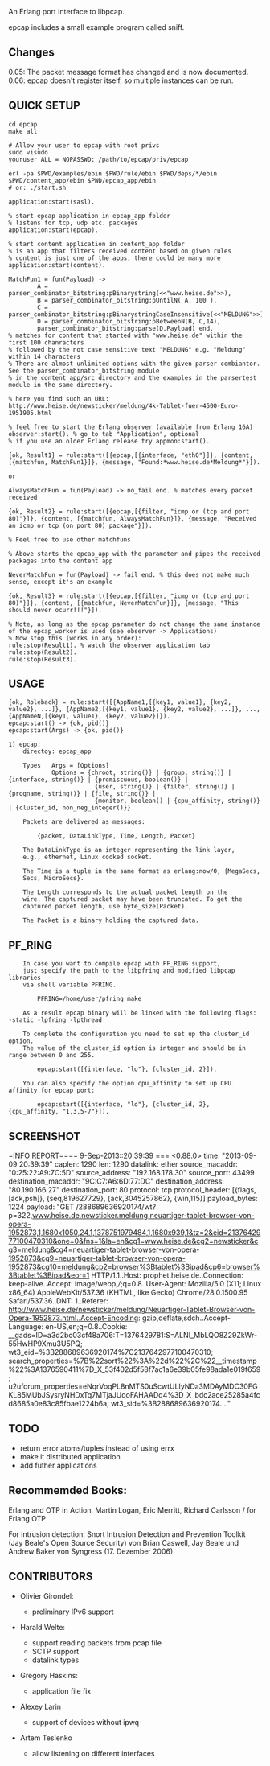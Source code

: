 
An Erlang port interface to libpcap.

epcap includes a small example program called sniff.

## Changes

0.05: The packet message format has changed and is now documented.
0.06: epcap doesn't register itself, so multiple instances can be run.


## QUICK SETUP

    cd epcap
    make all
        
    # Allow your user to epcap with root privs
    sudo visudo
    youruser ALL = NOPASSWD: /path/to/epcap/priv/epcap
    
    erl -pa $PWD/examples/ebin $PWD/rule/ebin $PWD/deps/*/ebin $PWD/content_app/ebin $PWD/epcap_app/ebin 
    # or: ./start.sh
    
    application:start(sasl).

    % start epcap application in epcap_app folder
    % listens for tcp, udp etc. packages
    application:start(epcap). 

    % start content application in content_app folder
    % is an app that filters received content based on given rules
    % content is just one of the apps, there could be many more
    application:start(content).
    
    MatchFun1 = fun(Payload) -> 
			A = parser_combinator_bitstring:pBinarystring(<<"www.heise.de">>),
			B = parser_combinator_bitstring:pUntilN( A, 100 ),
			C = parser_combinator_bitstring:pBinarystringCaseInsensitive(<<"MELDUNG">>),
			D = parser_combinator_bitstring:pBetweenN(B, C,14),
			parser_combinator_bitstring:parse(D,Payload) end.
    % matches for content that started with "www.heise.de" within the first 100 chanracters
    % followed by the not case sensitive text "MELDUNG" e.g. "Meldung" within 14 characters
    % There are almost unlimited options with the given parser combiantor. See the parser_combinator_bitstring module
    % in the content_app/src directory and the examples in the parsertest module in the same directory.

    % here you find such an URL: http://www.heise.de/newsticker/meldung/4k-Tablet-fuer-4500-Euro-1951905.html

    % feel free to start the Erlang observer (available from Erlang 16A) 
    observer:start(). % go to tab "Application", optional
    % if you use an older Erlang release try appmon:start().

    {ok, Result1} = rule:start([{epcap,[{interface, "eth0"}]}, {content, [{matchfun, MatchFun1}]}, {message, "Found:*www.heise.de*Meldung*"}]).

    or

    AlwaysMatchFun = fun(Payload) -> no_fail end. % matches every packet received

    {ok, Result2} = rule:start([{epcap,[{filter, "icmp or (tcp and port 80)"}]}, {content, [{matchfun, AlwaysMatchFun}]}, {message, "Received an icmp or tcp (on port 80) package"}]). 

    % Feel free to use other matchfuns

    % Above starts the epcap_app with the parameter and pipes the received packages into the content app

    NeverMatchFun = fun(Payload) -> fail end. % this does not make much sense, except it's an example

    {ok, Result3} = rule:start([{epcap,[{filter, "icmp or (tcp and port 80)"}]}, {content, [{matchfun, NeverMatchFun}]}, {message, "This should never ocurr!!!"}]).
    
    % Note, as long as the epcap parameter do not change the same instance of the epcap_worker is used (see observer -> Applications)
    % Now stop this (works in any order):
    rule:stop(Result1). % watch the observer application tab
    rule:stop(Result2).
    rule:stop(Result3).



## USAGE

    {ok, Roleback} = rule:start([{AppName1,[{key1, value1}, {key2, value2}, ...]}, {AppName2,[{key1, value1}, {key2, value2}, ...]}, ..., {AppNameN,[{key1, value1}, {key2, value2}]}).
    epcap:start() -> {ok, pid()}
    epcap:start(Args) -> {ok, pid()}
    
    1) epcap:
        directoy: epcap_app 
        
        Types   Args = [Options]
                Options = {chroot, string()} | {group, string()} | {interface, string()} | {promiscuous, boolean()} |
                            {user, string()} | {filter, string()} | {progname, string()} | {file, string()} |
                            {monitor, boolean() | {cpu_affinity, string()} | {cluster_id, non_neg_integer()}}

        Packets are delivered as messages:

            {packet, DataLinkType, Time, Length, Packet}

        The DataLinkType is an integer representing the link layer,
        e.g., ethernet, Linux cooked socket.

        The Time is a tuple in the same format as erlang:now/0, {MegaSecs,
        Secs, MicroSecs}.

        The Length corresponds to the actual packet length on the
        wire. The captured packet may have been truncated. To get the
        captured packet length, use byte_size(Packet).

        The Packet is a binary holding the captured data.


## PF_RING

        In case you want to compile epcap with PF_RING support,
        just specify the path to the libpfring and modified libpcap libraries
        via shell variable PFRING.

            PFRING=/home/user/pfring make

        As a result epcap binary will be linked with the following flags: -static -lpfring -lpthread

        To complete the configuration you need to set up the cluster_id option.
        The value of the cluster_id option is integer and should be in range between 0 and 255.

            epcap:start([{interface, "lo"}, {cluster_id, 2}]).

        You can also specify the option cpu_affinity to set up CPU affinity for epcap port:

            epcap:start([{interface, "lo"}, {cluster_id, 2}, {cpu_affinity, "1,3,5-7"}]).


## SCREENSHOT

=INFO REPORT==== 9-Sep-2013::20:39:39 ===
    <0.88.0>
    time: "2013-09-09 20:39:39"
    caplen: 1290
    len: 1290
    datalink: ether
    source_macaddr: "0:25:22:A9:7C:5D"
    source_address: "192.168.178.30"
    source_port: 43499
    destination_macaddr: "9C:C7:A6:6D:77:DC"
    destination_address: "80.190.166.27"
    destination_port: 80
    protocol: tcp
    protocol_header: [{flags,[ack,psh]},
                      {seq,819627729},
                      {ack,3045257862},
                      {win,115}]
    payload_bytes: 1224
    payload: "GET /288689636920174/wt?p=322,www.heise.de.newsticker.meldung.neuartiger-tablet-browser-von-opera-1952873,1,1680x1050,24,1,1378751979484,1,1680x939,1&tz=2&eid=2137642977100470310&one=0&fns=1&la=en&cg1=www.heise.de&cg2=newsticker&cg3=meldung&cg4=neuartiger-tablet-browser-von-opera-1952873&cg9=neuartiger-tablet-browser-von-opera-1952873&cg10=meldung&cp2=browser%3Btablet%3Bipad&cp6=browser%3Btablet%3Bipad&eor=1 HTTP/1.1..Host: prophet.heise.de..Connection: keep-alive..Accept: image/webp,*/*;q=0.8..User-Agent: Mozilla/5.0 (X11; Linux x86_64) AppleWebKit/537.36 (KHTML, like Gecko) Chrome/28.0.1500.95 Safari/537.36..DNT: 1..Referer: http://www.heise.de/newsticker/meldung/Neuartiger-Tablet-Browser-von-Opera-1952873.html..Accept-Encoding: gzip,deflate,sdch..Accept-Language: en-US,en;q=0.8..Cookie: __gads=ID=a3d2bc03cf48a706:T=1376429781:S=ALNI_MbLQO8Z29ZkWr-55HwHP9Xmu3U5PQ; wt3_eid=%3B288689636920174%7C2137642977100470310; search_properties=%7B%22sort%22%3A%22d%22%2C%22__timestamp%22%3A1376590411%7D_X_53f402d5f58f7ac1a6e39b05fe98ada1e019f659; u2uforum_properties=eNqrVoqPL8nMTS0uScwtULIyNDa3MDAyMDC30FGKL85MUbJSysryNHDxTq7MTjaJUqoFAHAADq4%3D_X_bdc2ace25285a4fcd8685a0e83c85fbae1224b6a; wt3_sid=%3B288689636920174...."



## TODO

* return error atoms/tuples instead of using errx
* make it distributed application
* add futher applications

## Recommemded Books:

Erlang and OTP in Action, Martin Logan, Eric Merritt, Richard Carlsson / for Erlang OTP

For intrusion detection:
Snort Intrusion Detection and Prevention Toolkit (Jay Beale's Open Source Security) von Brian Caswell, Jay Beale und Andrew Baker von Syngress (17. Dezember 2006) 


## CONTRIBUTORS

* Olivier Girondel:
    * preliminary IPv6 support

* Harald Welte:
    * support reading packets from pcap file
    * SCTP support
    * datalink types

* Gregory Haskins:
    * application file fix

* Alexey Larin
    * support of devices without ipwq

* Artem Teslenko
    * allow listening on different interfaces
